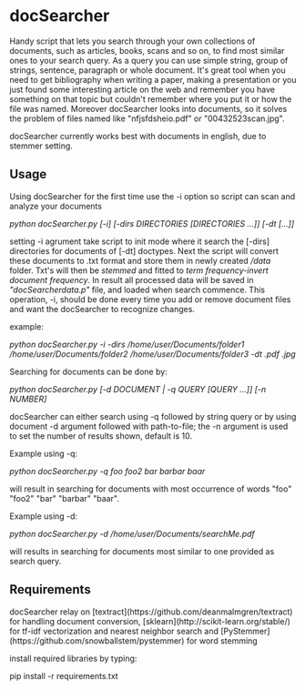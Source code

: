 <h1> docSearcher </h1>
Handy script that lets you search through your own collections of documents, such as articles, books, scans and so on, to find most similar ones to your search query. As a query you can use simple string, group of strings, sentence, paragraph or whole document. It's great tool when you need to get bibliography when writing a paper, making a presentation or you just found some interesting article on the web and remember you have something on that topic but couldn't remember where you put it or how the file was named. Moreover docSearcher looks into documents, so it solves the problem of files named like "nfjsfdsheio.pdf" or "00432523scan.jpg".

docSearcher currently works best with documents in english, due to stemmer setting.
<h2>Usage</h2>
Using docSearcher for the first time use the -i option so script can scan and analyze your documents


*python docSearcher.py [-i] [-dirs DIRECTORIES [DIRECTORIES ...]] [-dt  [...]]*

setting -i agrument take script to init mode where it search the [-dirs] directories for documents of [-dt] doctypes. Next the script will convert these documents to .txt format and store them in newly created */data* folder. Txt's will then be *stemmed* and fitted to *term frequency-invert document frequency*. In result all processed data will be saved in *"docSearcherdata.p"* file, and loaded when search commence. This operation, -i, should be done every time you add or remove document files and want the docSearcher to recognize changes.

example:

*python docSearcher.py -i -dirs /home/user/Documents/folder1  /home/user/Documents/folder2  /home/user/Documents/folder3 -dt .pdf .jpg*

Searching for documents can be done by:

*python docSearcher.py [-d DOCUMENT | -q QUERY [QUERY ...]] [-n NUMBER]*

docSearcher can either search using -q followed by string query or by using document -d argument followed with path-to-file; the -n argument is used to set the number of results shown, default is 10.

Example using -q:

*python docSearcher.py -q foo foo2 bar barbar baar*

will result in searching for documents with most occurrence of words "foo" "foo2" "bar" "barbar" "baar".

Example using -d:

*python docSearcher.py -d /home/user/Documents/searchMe.pdf*

will results in searching for documents most similar to one provided as search query.

<h2>Requirements</h2>
docSearcher relay on [textract](https://github.com/deanmalmgren/textract) for handling document conversion, [sklearn](http://scikit-learn.org/stable/) for tf-idf vectorization and nearest neighbor search and [PyStemmer](https://github.com/snowballstem/pystemmer) for word stemming

install required libraries by typing:

pip install -r requirements.txt
